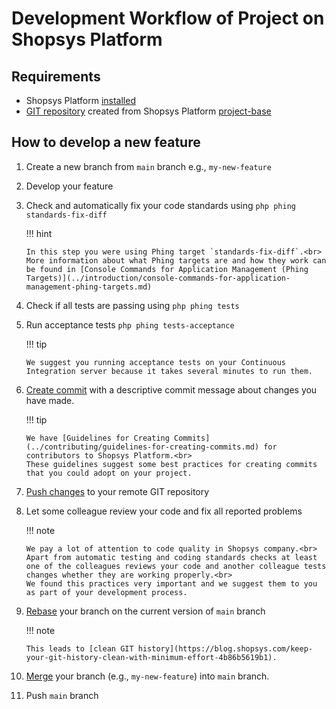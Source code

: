 # Development Workflow of Project on Shopsys Platform

## Requirements

-   Shopsys Platform [installed](../installation/index.md)
-   [GIT repository](https://git-scm.com/book/en/v2/Git-Basics-Getting-a-Git-Repository) created from Shopsys Platform [project-base](https://github.com/shopsys/project-base/)

## How to develop a new feature

1.  Create a new branch from `main` branch e.g., `my-new-feature`

1.  Develop your feature

1.  Check and automatically fix your code standards using `php phing standards-fix-diff`

    !!! hint

        In this step you were using Phing target `standards-fix-diff`.<br>
        More information about what Phing targets are and how they work can be found in [Console Commands for Application Management (Phing Targets)](../introduction/console-commands-for-application-management-phing-targets.md)

1.  Check if all tests are passing using `php phing tests`

1.  Run acceptance tests `php phing tests-acceptance`

    !!! tip

        We suggest you running acceptance tests on your Continuous Integration server because it takes several minutes to run them.

1.  [Create commit](https://git-scm.com/docs/git-commit) with a descriptive commit message about changes you have made.

    !!! tip

        We have [Guidelines for Creating Commits](../contributing/guidelines-for-creating-commits.md) for contributors to Shopsys Platform.<br>
        These guidelines suggest some best practices for creating commits that you could adopt on your project.

1.  [Push changes](https://git-scm.com/docs/git-push) to your remote GIT repository

1.  Let some colleague review your code and fix all reported problems

    !!! note

        We pay a lot of attention to code quality in Shopsys company.<br>
        Apart from automatic testing and coding standards checks at least one of the colleagues reviews your code and another colleague tests changes whether they are working properly.<br>
        We found this practices very important and we suggest them to you as part of your development process.

1.  [Rebase](https://git-scm.com/docs/git-rebase) your branch on the current version of `main` branch

    !!! note

        This leads to [clean GIT history](https://blog.shopsys.com/keep-your-git-history-clean-with-minimum-effort-4b86b5619b1).

1.  [Merge](https://git-scm.com/docs/git-merge) your branch (e.g., `my-new-feature`) into `main` branch.

1.  Push `main` branch
